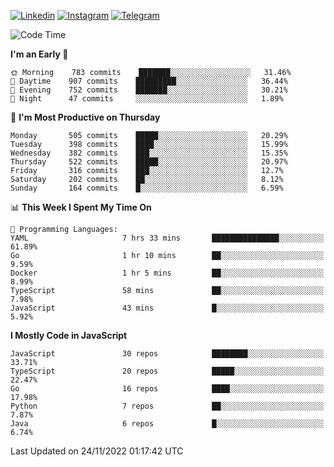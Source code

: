 [![Linkedin](https://img.shields.io/badge/-Archie-blue?style=flat-square&labelColor=gray&logo=Linkedin&logoColor=white&link=https://www.linkedin.com/in/archisdi)](https://www.linkedin.com/in/archisdi)
[![Instagram](https://img.shields.io/badge/-@archisdi-orange?style=flat-square&labelColor=gray&logo=Instagram&logoColor=white&link=https://www.instagram.com/archisdi)](https://www.instagram.com/archisdi)
[![Telegram](https://img.shields.io/badge/-aai-informational?style=flat-square&labelColor=gray&logo=telegram&logoColor=white&link=https://t.me/archisdi)](https://t.me/archisdi)

<!--START_SECTION:waka-->
![Code Time](http://img.shields.io/badge/Code%20Time-1%2C849%20hrs%205%20mins-blue)

**I'm an Early 🐤** 

```text
🌞 Morning    783 commits    ███████░░░░░░░░░░░░░░░░░░   31.46% 
🌆 Daytime    907 commits    █████████░░░░░░░░░░░░░░░░   36.44% 
🌃 Evening    752 commits    ███████░░░░░░░░░░░░░░░░░░   30.21% 
🌙 Night      47 commits     ░░░░░░░░░░░░░░░░░░░░░░░░░   1.89%

```
📅 **I'm Most Productive on Thursday** 

```text
Monday       505 commits    █████░░░░░░░░░░░░░░░░░░░░   20.29% 
Tuesday      398 commits    ████░░░░░░░░░░░░░░░░░░░░░   15.99% 
Wednesday    382 commits    ███░░░░░░░░░░░░░░░░░░░░░░   15.35% 
Thursday     522 commits    █████░░░░░░░░░░░░░░░░░░░░   20.97% 
Friday       316 commits    ███░░░░░░░░░░░░░░░░░░░░░░   12.7% 
Saturday     202 commits    ██░░░░░░░░░░░░░░░░░░░░░░░   8.12% 
Sunday       164 commits    █░░░░░░░░░░░░░░░░░░░░░░░░   6.59%

```


📊 **This Week I Spent My Time On** 

```text
💬 Programming Languages: 
YAML                     7 hrs 33 mins       ███████████████░░░░░░░░░░   61.89% 
Go                       1 hr 10 mins        ██░░░░░░░░░░░░░░░░░░░░░░░   9.59% 
Docker                   1 hr 5 mins         ██░░░░░░░░░░░░░░░░░░░░░░░   8.99% 
TypeScript               58 mins             ██░░░░░░░░░░░░░░░░░░░░░░░   7.98% 
JavaScript               43 mins             █░░░░░░░░░░░░░░░░░░░░░░░░   5.92%

```

**I Mostly Code in JavaScript** 

```text
JavaScript               30 repos            ████████░░░░░░░░░░░░░░░░░   33.71% 
TypeScript               20 repos            █████░░░░░░░░░░░░░░░░░░░░   22.47% 
Go                       16 repos            ████░░░░░░░░░░░░░░░░░░░░░   17.98% 
Python                   7 repos             ██░░░░░░░░░░░░░░░░░░░░░░░   7.87% 
Java                     6 repos             █░░░░░░░░░░░░░░░░░░░░░░░░   6.74%

```



 Last Updated on 24/11/2022 01:17:42 UTC
<!--END_SECTION:waka-->